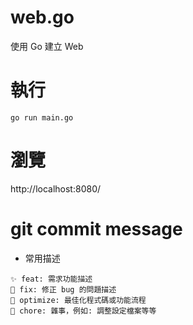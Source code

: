 # web.go
使用 Go 建立 Web

# 執行
```
go run main.go
```
# 瀏覽
http://localhost:8080/

# git commit message
- 常用描述
```
✨ feat: 需求功能描述
🐛 fix: 修正 bug 的問題描述
💄 optimize: 最佳化程式碼或功能流程
🔧 chore: 雜事，例如: 調整設定檔案等等 
```
